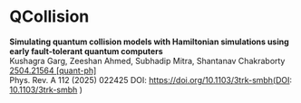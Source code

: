 # QCollision 
**Simulating quantum collision models with Hamiltonian simulations using early fault-tolerant quantum computers**\
Kushagra Garg, Zeeshan Ahmed, Subhadip Mitra, Shantanav Chakraborty\
[2504.21564 [quant-ph]](https://arxiv.org/abs/2504.21564)\
Phys. Rev. A 112 (2025) 022425
DOI: https://doi.org/10.1103/3trk-smbh(DOI: [10.1103/3trk-smbh](https://doi.org/10.1103/3trk-smbh) )


